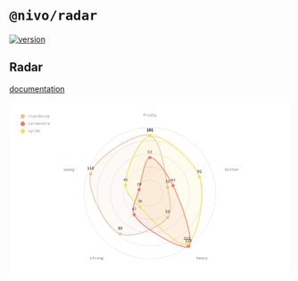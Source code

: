# `@nivo/radar`

[![version](https://img.shields.io/npm/v/@nivo/radar.svg?style=flat-square)](https://www.npmjs.com/package/@nivo/radar)

## Radar

[documentation](http://nivo.rocks/radar)

![Radar](https://raw.githubusercontent.com/plouc/nivo/master/packages/radar/doc/radar.png)
